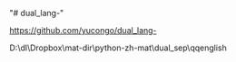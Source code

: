 "# dual_lang-" 

https://github.com/yucongo/dual_lang-

D:\dl\Dropbox\mat-dir\python-zh-mat\dual_sep\qqenglish